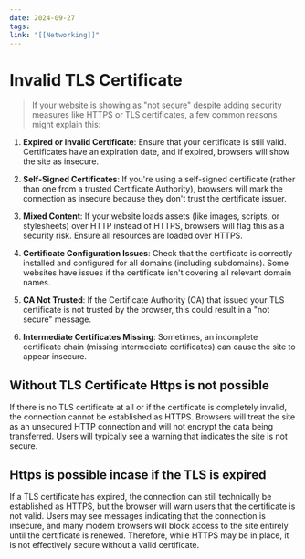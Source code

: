 ```yaml
---
date: 2024-09-27
tags: 
link: "[[Networking]]"
---
```


# Invalid TLS Certificate

> If your website is showing as "not secure" despite adding security measures like HTTPS or TLS certificates, a few common reasons might explain this:

1. **Expired or Invalid Certificate**: Ensure that your certificate is still valid. Certificates have an expiration date, and if expired, browsers will show the site as insecure.
    
2. **Self-Signed Certificates**: If you're using a self-signed certificate (rather than one from a trusted Certificate Authority), browsers will mark the connection as insecure because they don't trust the certificate issuer.
    
3. **Mixed Content**: If your website loads assets (like images, scripts, or stylesheets) over HTTP instead of HTTPS, browsers will flag this as a security risk. Ensure all resources are loaded over HTTPS.
    
4. **Certificate Configuration Issues**: Check that the certificate is correctly installed and configured for all domains (including subdomains). Some websites have issues if the certificate isn't covering all relevant domain names.
    
5. **CA Not Trusted**: If the Certificate Authority (CA) that issued your TLS certificate is not trusted by the browser, this could result in a "not secure" message.
    
6. **Intermediate Certificates Missing**: Sometimes, an incomplete certificate chain (missing intermediate certificates) can cause the site to appear insecure.

## Without TLS Certificate Https is not possible 

If there is no TLS certificate at all or if the certificate is completely invalid, the connection cannot be established as HTTPS. Browsers will treat the site as an unsecured HTTP connection and will not encrypt the data being transferred. Users will typically see a warning that indicates the site is not secure.

## Https is possible incase if the TLS is expired

If a TLS certificate has expired, the connection can still technically be established as HTTPS, but the browser will warn users that the certificate is not valid. Users may see messages indicating that the connection is insecure, and many modern browsers will block access to the site entirely until the certificate is renewed. Therefore, while HTTPS may be in place, it is not effectively secure without a valid certificate.